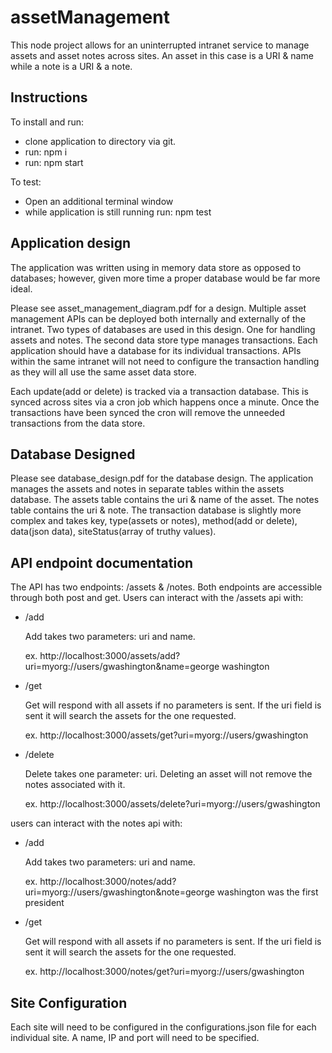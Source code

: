 # assetManagement
This node project allows for an uninterrupted intranet service to manage assets and asset notes across sites.  An asset in this case is a URI & name while a note is a URI & a note.

## Instructions

To install and run:
* clone application to directory via git.
* run: npm i
* run: npm start

To test:
* Open an additional terminal window
* while application is still running run: npm test


## Application design
The application was written using in memory data store as opposed to databases; however, given more time a proper database would be far more ideal.  

Please see asset_management_diagram.pdf for a design.  Multiple asset management APIs can be deployed both internally and externally of the intranet.  Two types of databases are used in this design.  One for handling assets and notes.  The second data store type manages transactions.  Each application should have a database for its individual transactions.  APIs within the same intranet will not need to configure the transaction handling as they will all use the same asset data store. 

Each update(add or delete) is tracked via a transaction database.  This is synced across sites via a cron job which happens once a minute.  Once the transactions have been synced the cron will remove the unneeded transactions from the data store.  

## Database Designed
Please see database_design.pdf for the database design.  The application manages the assets and notes in separate tables within the assets database.  The assets table contains the uri & name of the asset.  The notes table contains the uri & note.  The transaction database is slightly more complex and takes key, type(assets or notes), method(add or delete), data(json data), siteStatus(array of truthy values).


## API endpoint documentation

The API has two endpoints: /assets & /notes.  Both endpoints are accessible through both post and get.
Users can interact with the /assets api with:

* /add

    Add takes two parameters: uri and name.

    ex. http://localhost:3000/assets/add?uri=myorg://users/gwashington&name=george washington
* /get

    Get will respond with all assets if no parameters is sent.  If the uri field is sent it will search the assets for the one requested.

    ex. http://localhost:3000/assets/get?uri=myorg://users/gwashington
* /delete

    Delete takes one parameter:  uri.  Deleting an asset will not remove the notes associated with it.

    ex. http://localhost:3000/assets/delete?uri=myorg://users/gwashington

users can interact with the notes api with:
* /add

    Add takes two parameters: uri and name.

    ex. http://localhost:3000/notes/add?uri=myorg://users/gwashington&note=george washington was the first president
* /get

    Get will respond with all assets if no parameters is sent.  If the uri field is sent it will search the assets for the one requested.

    ex. http://localhost:3000/notes/get?uri=myorg://users/gwashington

## Site Configuration
Each site will need to be configured in the configurations.json file for each individual site.  A name, IP and port will need to be specified.



